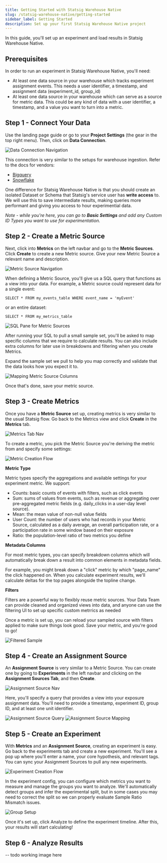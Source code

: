```yaml
---
title: Getting Started with Statsig Warehouse Native
slug: /statsig-warehouse-native/getting-started
sidebar_label: Getting Started
description: Set up your first Statsig Warehouse Native project
---
```


In this guide, you'll set up an experiment and load results in Statsig Warehouse Native.

## Prerequisites

In order to run an experiment in Statsig Warehouse Native, you'll need:

- At least one data source in your warehouse which tracks experiment assignment events. This needs a user identifier, a timestamp, and assignment data (experiment_id, group_id)
- At least one data source in your warehouse which can serve as a source for metric data. This could be any kind of data with a user identifier, a timestamp, and a value you want to turn into a metric.

## Step 1 - Connect Your Data

Use the landing page guide or go to your **Project Settings** (the gear in the top right menu). Then, click on **Data Connection**.

![Data Connection Navigation](https://user-images.githubusercontent.com/102695539/237239163-1d528c2e-94d5-4656-addd-400c9e3e1925.png)

This connection is very similar to the setups for warehouse ingestion. Refer to the docs for vendors:

- [Bigquery](../data-warehouse-ingestion/bigquery.mdx)
- [Snowflake](../data-warehouse-ingestion/snowflake.mdx)

One difference for Statsig Warehouse Native is that you should create an isolated Dataset or Schema that Statsig's service user has **write access** to. We will use this to save intermediate results, making queries more performant and giving you access to hour experimential data.

_Note - while you're here, you can go to **Basic Settings** and add any Custom ID Types you want to use for experimentation._

## Step 2 - Create a Metric Source

Next, click into **Metrics** on the left navbar and go to the **Metric Sources**. Click **Create** to create a new Metric source. Give your new Metric Source a relevant name and description.

![Metric Source Navigation](https://user-images.githubusercontent.com/102695539/237239161-9e7fd9ac-c800-4e64-948f-296648357987.png)

When defining a Metric Source, you'll give us a SQL query that functions as a view into your data. For example, a Metric source could represent data for a single event:

`SELECT * FROM my_events_table WHERE event_name = 'myEvent'`

or an entire dataset:

`SELECT * FROM my_metrics_table`

![SQL Pane for Metric Sources](https://user-images.githubusercontent.com/102695539/237239158-5ecc01ef-1f58-4e0a-a40b-a54340da16ef.png)

After running your SQL to pull a small sample set, you'll be asked to map specific columns that we require to calculate results. You can also include extra columns for later use in breakdowns and filtering when you create Metrics.

Expand the sample set we pull to help you map correctly and validate that the data looks how you expect it to.

![Mapping Metric Source Columns](https://user-images.githubusercontent.com/102695539/237241710-4c2c5875-1c56-4e17-887a-a329a835ccbd.png)

Once that's done, save your metric source.

## Step 3 - Create Metrics

Once you have a **Metric Source** set up, creating metrics is very similar to the usual Statsig flow. Go back to the Metrics view and click **Create** in the **Metrics** tab.

![Metrics Tab Nav](https://user-images.githubusercontent.com/102695539/237239161-9e7fd9ac-c800-4e64-948f-296648357987.png)

To create a metric, you pick the Metric Source you're deriving the metric from and specify some settings:

![Metric Creation Flow](https://user-images.githubusercontent.com/102695539/237241707-54306e23-5f28-434a-8d53-8e3d42d5587a.png)

**Metric Type**

Metric types specify the aggregations and available settings for your experiment metric. We support:

- Counts: basic counts of events with filters, such as click events
- Sum: sums of values from events, such as revenue or aggregating over pre-aggregated metric fields (e.g. daily_clicks in a user-day level source).
- Mean: the mean value of non-null value fields
- User Count: the number of users who had records in your Metric Source, calculated as a daily average, an overall participation rate, or a participation rate in some window based on their exposure
- Ratio: the population-level ratio of two metrics you define

**Metadata Columns**

For most metric types, you can specify breakdown columns which will automatically break down a result into common elements in metadata fields.

For example, you might break down a "click" metric by which "page_name" the click happened on. When you calculate experiment results, we'll calculate deltas for the top pages alongside the topline change.

**Filters**

Filters are a powerful way to flexibly reuse metric sources. Your Data Team can provide cleaned and organized views into data, and anyone can use the filtering UI to set up specific custom metrrics as needed

Once a metric is set up, you can reload your sampled source with filters applied to make sure things look good. Save your metric, and you're good to go!

![Filtered Sample](https://user-images.githubusercontent.com/102695539/237241706-3b8ddbba-5d19-48fe-bd19-1bd04ee98c35.png)

## Step 4 - Create an Assignment Source

An **Assignment Source** is very similar to a Metric Source. You can create one by going to **Experiments** in the left navbar and clicking on the **Assignment Sources Tab**, and then **Create**.

![Assignment Source Nav](https://user-images.githubusercontent.com/102695539/237241704-f2dc5c83-a0c9-4cf2-a354-2904f6612c47.png)

Here, you'll specify a query that provides a view into your exposure assignment data. You'll need to provide a timestamp, experiment ID, group ID, and at least one unit identifier.

![Assignment Source Query](https://user-images.githubusercontent.com/102695539/237241702-d877cafa-23f0-4964-a50c-813e93cb3add.png)
![Assignment Source Mapping](https://user-images.githubusercontent.com/102695539/237241701-5f95ff7f-2ae3-4a31-85aa-aa9ec111770d.png)

## Step 5 - Create an Experiment

With **Metrics** and an **Assignment Source**, creating an experiment is easy. Go back to the experiments tab and create a new experiment. You'll see a pop up where you'll enter a name, your core hypothesis, and relevant tags. You can sync your Assignment Sources to pull any new experiments.

![Experiment Creation Flow](https://user-images.githubusercontent.com/102695539/237241700-c100522e-c3e7-4ba7-b065-9af370aa23eb.png)

In the experiment config, you can configure which metrics you want to measure and manage the groups you want to analyze. We'll automatically detect groups and infer the experimental split, but in some cases you may need to correct the split so we can properly evaluate Sample Ratio Mismatch issues.

![Group Setup](https://user-images.githubusercontent.com/102695539/237241689-7838cff7-65e6-4055-9674-f8d82d0a1398.png)

Once it's set up, click Analyze to define the experiment timeline. After this, your results will start calculating!

## Step 6 - Analyze Results

-- todo working image here
